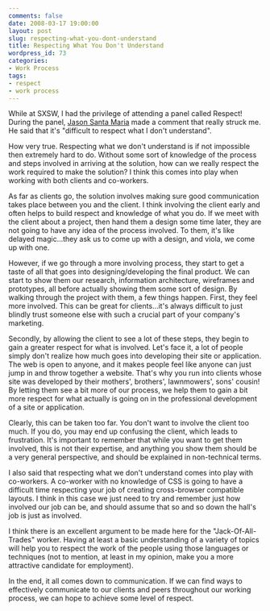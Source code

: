 ```yaml
---
comments: false
date: 2008-03-17 19:00:00
layout: post
slug: respecting-what-you-dont-understand
title: Respecting What You Don't Understand
wordpress_id: 73
categories:
- Work Process
tags:
- respect
- work process
---
```


While at SXSW, I had the privilege of attending a panel called Respect! During the panel, [Jason Santa Maria](http://www.jasonsantamaria.com) made a comment that really struck me. He said that it's "difficult to respect what I don't understand".

How very true. Respecting what we don't understand is if not impossible then extremely hard to do. Without some sort of knowledge of the process and steps involved in arriving at the solution, how can we really respect the work required to make the solution? I think this comes into play when working with both clients and co-workers.

As far as clients go, the solution involves making sure good communication takes place between you and the client. I think involving the client early and often helps to build respect and knowledge of what you do. If we meet with the client about a project, then hand them a design some time later, they are not going to have any idea of the process involved. To them, it's like delayed magic...they ask us to come up with a design, and viola, we come up with one.

However, if we go through a more involving process, they start to get a taste of all that goes into designing/developing the final product. We can start to show them our research, information architecture, wireframes and prototypes, all before actually showing them some sort of design. By walking through the project with them, a few things happen. First, they feel more involved. This can be great for clients...it's always difficult to just blindly trust someone else with such a crucial part of your company's marketing.

Secondly, by allowing the client to see a lot of these steps, they begin to gain a greater respect for what is involved. Let's face it, a lot of people simply don't realize how much goes into developing their site or application. The web is open to anyone, and it makes people feel like anyone can just jump in and throw together a website. That's why you run into clients whose site was developed by their mothers', brothers', lawnmowers', sons' cousin! By letting them see a bit more of our process, we help them to gain a bit more respect for what actually is going on in the professional development of a site or application.

Clearly, this can be taken too far. You don't want to involve the client too much. If you do, you may end up confusing the client, which leads to frustration. It's important to remember that while you want to get them involved, this is not their expertise, and anything you show them should be a very general perspective, and should be explained in non-technical terms.

I also said that respecting what we don't understand comes into play with co-workers. A co-worker with no knowledge of CSS is going to have a difficult time respecting your job of creating cross-browser compatible layouts. I think in this case we just need to try and remember just how involved our job can be, and should assume that so and so down the hall's job is just as involved.

I think there is an excellent argument to be made here for the "Jack-Of-All-Trades" worker. Having at least a basic understanding of a variety of topics will help you to respect the work of the people using those languages or techniques (not to mention, at least in my opinion, make you a more attractive candidate for employment).

In the end, it all comes down to communication. If we can find ways to effectively communicate to our clients and peers throughout our working process, we can hope to achieve some level of respect.
